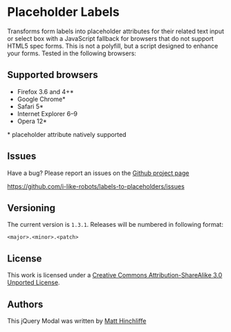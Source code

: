 # Placeholder Labels

Transforms form labels into placeholder attributes for their related text input or select box with a JavaScript fallback for browsers that do not support HTML5 spec forms. This is not a polyfill, but a script designed to enhance your forms.
Tested in the following browsers:

## Supported browsers

* Firefox 3.6 and 4+*
* Google Chrome*
* Safari 5*
* Internet Explorer 6–9
* Opera 12*

\* placeholder attribute natively supported

## Issues

Have a bug? Please report an issues on the [Github project page][1]

https://github.com/i-like-robots/labels-to-placeholders/issues

## Versioning

The current version is `1.3.1`. Releases will be numbered in following format:

`<major>.<minor>.<patch>`

## License

This work is licensed under a [Creative Commons Attribution-ShareAlike 3.0 Unported License][2].

## Authors

This jQuery Modal was written by [Matt Hinchliffe][3]

 [1]: http://github.com/i-like-robots/labels-to-placeholders
 [2]: http://creativecommons.org/licenses/by-sa/3.0/
 [3]: http://www.maketea.co.uk
